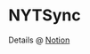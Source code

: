 # NYTSync

Details @ [Notion](https://ngamolsky.notion.site/NYT-Sync-Service-57e94a26c3254201b9329ae7825ca0e8)

